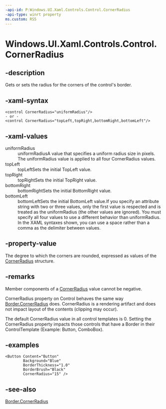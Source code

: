 ```yaml
---
-api-id: P:Windows.UI.Xaml.Controls.Control.CornerRadius
-api-type: winrt property
ms.custom: RS5
---
```


<!-- Property syntax.
public CornerRadius CornerRadius { get;  set; }
-->

# Windows.UI.Xaml.Controls.Control.CornerRadius

## -description
Gets or sets the radius for the corners of the control's border.

## -xaml-syntax
```xaml
<control CornerRadius="uniformRadius"/>
- or -
<control CornerRadius="topLeft,topRight,bottomRight,bottomLeft"/>
```
## -xaml-values
<dl><dt>uniformRadius</dt><dd>uniformRadiusA value that specifies a uniform radius size in pixels. The uniformRadius value is applied to all four CornerRadius values.</dd>
<dt>topLeft</dt><dd>topLeftSets the initial TopLeft value.</dd>
<dt>topRight</dt><dd>topRightSets the initial TopRight value.</dd>
<dt>bottomRight</dt><dd>bottomRightSets the initial BottomRight value.</dd>
<dt>bottomLeft</dt><dd>bottomLeftSets the initial BottomLeft value.If you specify an attribute string with two or three values, only the first value is respected and is treated as the uniformRadius (the other values are ignored). You must specify all four values to use a different behavior than uniformRadius. In the XAML syntaxes shown, you can use a space rather than a comma as the delimiter between values.</dd>
</dl>

## -property-value
The degree to which the corners are rounded, expressed as values of the [CornerRadius](../windows.ui.xaml/cornerradius.md) structure.

## -remarks
Member components of a [CornerRadius](../windows.ui.xaml/cornerradius.md) value cannot be negative.

CornerRadius property on Control behaves the same way [Border.CornerRadius](border_cornerradius.md) does. CornerRadius is a rendering artifact and does not impact layout of the contents (clipping may occur).

The default CornerRadius value in all control templates is 0. Setting the CornerRadius property impacts those controls that have a Border in their ControlTemplate (Example: Button, ComboBox).

## -examples
```xaml
<Button Content="Button" 
        Background="Blue"
        BorderThickness="1.0"
        BorderBrush="Black"
        CornerRadius="15" />
```
## -see-also
[Border.CornerRadius](border_cornerradius.md)
